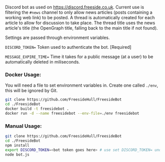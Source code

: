 Discord bot as used on https://discord.freeside.co.uk. Current use is filtering
the `#news` channel to only allow news articles (posts containing a working
web link) to be posted. A thread is automatically created for each article to
allow for discussion to take place. The thread title uses the news article's
title (the OpenGraph title, falling back to the main title if not found).

Settings are passed through environment variables.

`DISCORD_TOKEN=` Token used to authenticate the bot. [Required]

`MESSAGE_EXPIRE_TIME=` Time it takes for a public message (at a user) to be
automatically deleted in miliseconds.

### Docker Usage:
You will need a file to set environment variables in. Create one called `./env`, this will be ignored by Git.
```sh
git clone https://github.com/FreesideHull/FreesideBot
cd ./FreesideBot
docker build -t freesidebot .
docker run -d --name freesidebot --env-file=./env freesidebot
```

### Manual Usage:
```sh
git clone https://github.com/FreesideHull/FreesideBot
cd ./FreesideBot
npm install
export DISCORD_TOKEN=<bot token goes here> # use set DISCORD_TOKEN= under Windows
node bot.js
```
